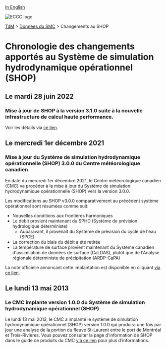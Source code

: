 [In English](changelog_ophs_en.md)

![ECCC logo](../../img_eccc-logo.png)

[TdM](../../readme_fr.md) > [Données du SMC](../readme_fr.md) > Changements au SHOP

# Chronologie des changements apportés au Système de simulation hydrodynamique opérationnel (SHOP)

## Le mardi 28 juin 2022

### Mise à jour de SHOP à la version 3.1.0 suite à la nouvelle infrastructure de calcul haute performance. 

Voir les détails via [ce lien](../changelog_multisystems_fr.md).

## Le mercredi 1er décembre 2021

### Mise à jour du Système de simulation hydrodynamique opérationnelle (SHOP) 3.0.0 du Centre météorologique canadien

En date du mercredi 1er décembre 2021, le Centre météorologique canadien (CMC) va procéder à la mise à jour du Système de simulation hydrodynamique opérationnelle (SHOP) vers la version 3.0.0.

Les modifications au SHOP v3.0.0 comparativement au précédent système opérationnel sont résumées comme suit:

* Nouvelles conditions aux frontières harmoniques
* Le débit provient maintenant du SPHD (Système de prévision hydrologique déterministe)
   * Auparavant, il provenait du Système de prévision du cycle de l'eau (SPCE)
* La correction du biais du débit a été retirée
* La température de surface provient maintenant du Système canadien d'assimilation de données de surface (CaLDAS), plutôt que de l'Analyse régionale déterministe de précipitation (ARDP-CaPA)

La note officielle annoncant cette implantation est disponible en cliquant [via ce lien](https://dd.meteo.gc.ca/doc/genots/2021/11/26/NOCN03_CWAO_262118___50159).

## Le lundi 13 mai 2013

### Le CMC implante version 1.0.0 du Système de simulation hydrodynamique opérationnel (SHOP)

Le lundi 13 mai 2013, le CMC a implanté le système de simulation hydrodynamique opérationnel (SHOP) version 1.0.0 qui produira une fois par jour une analyse de la portion du fleuve St-Laurent entre le port de Montréal et Trois-Rivières. Vous pouvez consulter la page d'information de SHOP dans le guide de produits du CMC [via ce lien](https://collaboration.cmc.ec.gc.ca/cmc/CMOI/product_guide/submenus/shop_f.html) pour plus d'informations.

